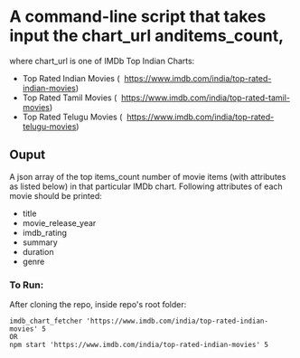 # A command-line script that takes input the **chart_url**​ and ​**items_count**​,

where chart_url​ is one of IMDb Top Indian Charts:

- Top Rated Indian Movies \( ​ https://www.imdb.com/india/top-rated-indian-movies​ \)
- Top Rated Tamil Movies \( ​ https://www.imdb.com/india/top-rated-tamil-movies​ \)
- Top Rated Telugu Movies \( ​ https://www.imdb.com/india/top-rated-telugu-movies​ \)

## Ouput

A ​json​ array of the top ​items_count​ number of movie items (with
attributes as listed below) in that particular IMDb chart.
Following attributes of each movie should be printed:

- title
- movie_release_year
- imdb_rating
- summary
- duration
- genre

### To Run:

After cloning the repo, inside repo's root folder:

```
imdb_chart_fetcher 'https://www.imdb.com/india/top-rated-indian-movies' 5
OR
npm start 'https://www.imdb.com/india/top-rated-indian-movies' 5
```
